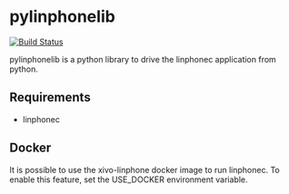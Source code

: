 pylinphonelib
=============
[![Build Status](https://travis-ci.org/xivo-pbx/pylinphonelib.png?branch=master)](https://travis-ci.org/xivo-pbx/pylinphonelib)

pylinphonelib is a python library to drive the linphonec application from python.


Requirements
------------

* linphonec


Docker
------

It is possible to use the xivo-linphone docker image to run linphonec. To enable this
feature, set the USE_DOCKER environment variable.